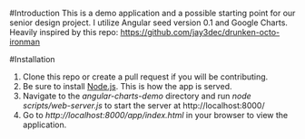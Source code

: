 #Introduction
This is a demo application and a possible starting point for our senior design project. I utilize Angular seed version 0.1 and Google Charts. Heavily inspired by this repo: https://github.com/jay3dec/drunken-octo-ironman

#Installation
1. Clone this repo or create a pull request if you will be contributing.
2. Be sure to install [Node.js](http://nodejs.org/). This is how the app is served.
3. Navigate to the *angular-charts-demo* directory and run *node scripts/web-server.js* to start the server at http://localhost:8000/
4. Go to *http://localhost:8000/app/index.html* in your browser to view the application.